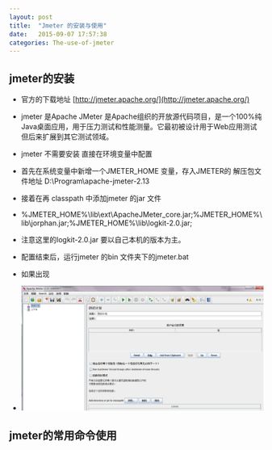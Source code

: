 ```yaml
---
layout: post
title:  "Jmeter 的安装与使用"
date:   2015-09-07 17:57:38
categories: The-use-of-jmeter
---
```


## jmeter的安装 ##

- 官方的下载地址 [http://jmeter.apache.org/](http://jmeter.apache.org/)

- jmeter 是Apache JMeter 是Apache组织的开放源代码项目，是一个100%纯Java桌面应用，用于压力测试和性能测量。它最初被设计用于Web应用测试但后来扩展到其它测试领域。
- jmeter 不需要安装 直接在环境变量中配置
- 首先在系统变量中新增一个JMETER_HOME 变量，存入JMETER的 解压包文件地址 D:\Program\apache-jmeter-2.13
- 接着在再 classpath 中添加jmeter 的jar 文件
- %JMETER_HOME%\lib\ext\ApacheJMeter_core.jar;%JMETER_HOME%\lib\jorphan.jar;%JMETER_HOME%\lib\logkit-2.0.jar; 
- 注意这里的logkit-2.0.jar 要以自己本机的版本为主。
- 配置结束后，运行jmeter 的bin 文件夹下的jmeter.bat 
- 如果出现 
- ![](https://github.com/ningy1009/ningy1009.github.io/blob/master/_posts/jmeter_success.jpg)
## jmeter的常用命令使用 ##

